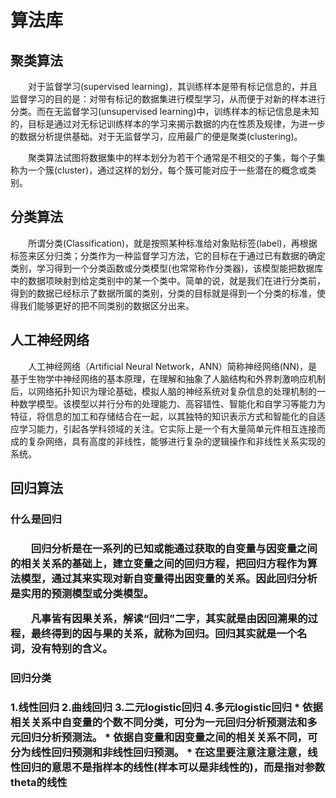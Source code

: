 <h1>算法库</h1>

<h2>聚类算法</h2>

　　对于监督学习(supervised learning)，其训练样本是带有标记信息的，并且监督学习的目的是：对带有标记的数据集进行模型学习，从而便于对新的样本进行分类。而在无监督学习(unsupervised learning)中，训练样本的标记信息是未知的，目标是通过对无标记训练样本的学习来揭示数据的内在性质及规律，为进一步的数据分析提供基础。对于无监督学习，应用最广的便是聚类(clustering)。

　　聚类算法试图将数据集中的样本划分为若干个通常是不相交的子集，每个子集称为一个簇(cluster)，通过这样的划分，每个簇可能对应于一些潜在的概念或类别。


<h2>分类算法</h2>

　　所谓分类(Classification)，就是按照某种标准给对象贴标签(label)，再根据标签来区分归类；分类作为一种监督学习方法，它的目标在于通过已有数据的确定类别，学习得到一个分类函数或分类模型(也常常称作分类器)，该模型能把数据库中的数据项映射到给定类别中的某一个类中。简单的说，就是我们在进行分类前，得到的数据已经标示了数据所属的类别，分类的目标就是得到一个分类的标准，使得我们能够更好的把不同类别的数据区分出来。

<h2>人工神经网络</h2>
　　人工神经网络（Artificial Neural Network，ANN）简称神经网络(NN)，是基于生物学中神经网络的基本原理，在理解和抽象了人脑结构和外界刺激响应机制后，以网络拓扑知识为理论基础，模拟人脑的神经系统对复杂信息的处理机制的一种数学模型。该模型以并行分布的处理能力、高容错性、智能化和自学习等能力为特征，将信息的加工和存储结合在一起，以其独特的知识表示方式和智能化的自适应学习能力，引起各学科领域的关注。它实际上是一个有大量简单元件相互连接而成的复杂网络，具有高度的非线性，能够进行复杂的逻辑操作和非线性关系实现的系统。

<h2>回归算法</h2>
<h3>什么是回归<h3>
　　回归分析是在一系列的已知或能通过获取的自变量与因变量之间的相关关系的基础上，建立变量之间的回归方程，把回归方程作为算法模型，通过其来实现对新自变量得出因变量的关系。因此回归分析是实用的预测模型或分类模型。

　　凡事皆有因果关系，解读“回归”二字，其实就是由因回溯果的过程，最终得到的因与果的关系，就称为回归。回归其实就是一个名词，没有特别的含义。
<h3>回归分类<h3>
1.线性回归
2.曲线回归
3.二元logistic回归
4.多元logistic回归
* 依据相关关系中自变量的个数不同分类，可分为一元回归分析预测法和多元回归分析预测法。
* 依据自变量和因变量之间的相关关系不同，可分为线性回归预测和非线性回归预测。
* 在这里要注意注意注意，线性回归的意思不是指样本的线性(样本可以是非线性的)，而是指对参数theta的线性
